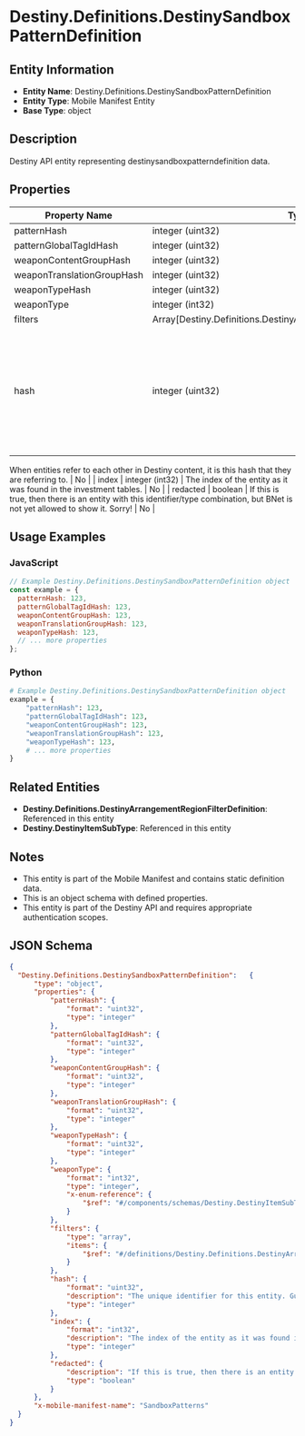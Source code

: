 # Destiny.Definitions.DestinySandboxPatternDefinition

## Entity Information
- **Entity Name**: Destiny.Definitions.DestinySandboxPatternDefinition
- **Entity Type**: Mobile Manifest Entity
- **Base Type**: object

## Description
Destiny API entity representing destinysandboxpatterndefinition data.

## Properties

| Property Name | Type | Description | Required |
|---------------|------|-------------|----------|
| patternHash | integer (uint32) |  | No |
| patternGlobalTagIdHash | integer (uint32) |  | No |
| weaponContentGroupHash | integer (uint32) |  | No |
| weaponTranslationGroupHash | integer (uint32) |  | No |
| weaponTypeHash | integer (uint32) |  | No |
| weaponType | integer (int32) |  | No |
| filters | Array[Destiny.Definitions.DestinyArrangementRegionFilterDefinition] |  | No |
| hash | integer (uint32) | The unique identifier for this entity. Guaranteed to be unique for the type of entity, but not globally.
When entities refer to each other in Destiny content, it is this hash that they are referring to. | No |
| index | integer (int32) | The index of the entity as it was found in the investment tables. | No |
| redacted | boolean | If this is true, then there is an entity with this identifier/type combination, but BNet is not yet allowed to show it. Sorry! | No |

## Usage Examples

### JavaScript
```javascript
// Example Destiny.Definitions.DestinySandboxPatternDefinition object
const example = {
  patternHash: 123,
  patternGlobalTagIdHash: 123,
  weaponContentGroupHash: 123,
  weaponTranslationGroupHash: 123,
  weaponTypeHash: 123,
  // ... more properties
};
```

### Python
```python
# Example Destiny.Definitions.DestinySandboxPatternDefinition object
example = {
    "patternHash": 123,
    "patternGlobalTagIdHash": 123,
    "weaponContentGroupHash": 123,
    "weaponTranslationGroupHash": 123,
    "weaponTypeHash": 123,
    # ... more properties
}
```

## Related Entities
- **Destiny.Definitions.DestinyArrangementRegionFilterDefinition**: Referenced in this entity
- **Destiny.DestinyItemSubType**: Referenced in this entity

## Notes
- This entity is part of the Mobile Manifest and contains static definition data.
- This is an object schema with defined properties.
- This entity is part of the Destiny API and requires appropriate authentication scopes.

## JSON Schema
```json
{
  "Destiny.Definitions.DestinySandboxPatternDefinition":   {
      "type": "object",
      "properties": {
          "patternHash": {
              "format": "uint32",
              "type": "integer"
          },
          "patternGlobalTagIdHash": {
              "format": "uint32",
              "type": "integer"
          },
          "weaponContentGroupHash": {
              "format": "uint32",
              "type": "integer"
          },
          "weaponTranslationGroupHash": {
              "format": "uint32",
              "type": "integer"
          },
          "weaponTypeHash": {
              "format": "uint32",
              "type": "integer"
          },
          "weaponType": {
              "format": "int32",
              "type": "integer",
              "x-enum-reference": {
                  "$ref": "#/components/schemas/Destiny.DestinyItemSubType"
              }
          },
          "filters": {
              "type": "array",
              "items": {
                  "$ref": "#/definitions/Destiny.Definitions.DestinyArrangementRegionFilterDefinition"
              }
          },
          "hash": {
              "format": "uint32",
              "description": "The unique identifier for this entity. Guaranteed to be unique for the type of entity, but not globally.\r\nWhen entities refer to each other in Destiny content, it is this hash that they are referring to.",
              "type": "integer"
          },
          "index": {
              "format": "int32",
              "description": "The index of the entity as it was found in the investment tables.",
              "type": "integer"
          },
          "redacted": {
              "description": "If this is true, then there is an entity with this identifier/type combination, but BNet is not yet allowed to show it. Sorry!",
              "type": "boolean"
          }
      },
      "x-mobile-manifest-name": "SandboxPatterns"
  }
}
```
